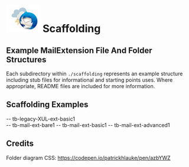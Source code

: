 # ![Thunderstorm icon](/rep-resources/images/thunderstorm.png) Scaffolding

## Example MailExtension File And Folder Structures

Each subdirectory within `./scaffolding` represents an example structure
including stub files for informational and starting points uses. Where
appropriate, README files are included for more information.

## Scaffolding Examples

-- tb-legacy-XUL-ext-basic1  
-- tb-mail-ext-bare1
-- tb-mail-ext-basic1
-- tb-mail-ext-advanced1

## Credits	

Folder diagram CSS: https://codepen.io/patrickhlauke/pen/azbYWZ
